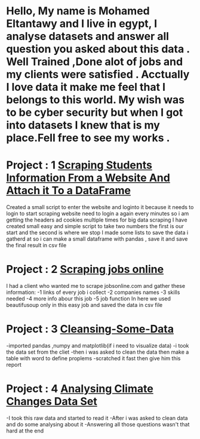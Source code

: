 # Hello, My name is Mohamed Eltantawy and I live in egypt, I analyse datasets and answer all question you asked about this data . Well Trained ,Done alot of jobs and my clients were satisfied . Acctually I love data it make me feel that I belongs to this world. My wish was to be cyber security but when I got into datasets I knew that is my place.Fell free to see my works .

# Project : 1 [Scraping Students Information From a Website And Attach it To a DataFrame](https://github.com/MohamedEltantawy0/students-information-gathering.git)
 Created a small script to enter the website and loginto it because it needs to login to start scraping
 website need to login a again every  minutes so i am getting the headers ad cookies multiple times for big data scraping
 I have created small easy and simple script to take two numbers the first is our start and the second is where we stop
 I made some lists to save the data i gatherd at so i can make a small dataframe with pandas , save it and save the final result in csv file



# Project : 2 [Scraping jobs online](https://github.com/MohamedEltantawy0/Scraping-jobs.git)
I had a client who wanted me to scrape jobsonline.com and gather these information:
-1 links of every job i collect
-2 companies names
-3 skills needed
-4 more info abour this job
-5 job function
In here we used beautifusoup only in this easy job and saved the data in csv file



# Project : 3 [Cleansing-Some-Data](https://github.com/MohamedEltantawy0/Cleaning-Some-Missed-Data.git)
-imported pandas ,numpy and matplotlib(if i need to visualize data) 
-i took the data set from the cliet 
-then i was asked to clean the data then make a table with word to define proplems
-scratched it fast then give him this report


# Project : 4 [Analysing Climate Changes Data Set](https://github.com/MohamedEltantawy0/Azalyzing-climate-changes.git)
-I took this raw data and started to read it
-After i was asked to clean data and do some analysing about it
-Answering all those questions wasn't that hard at the end

